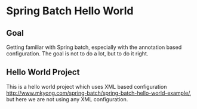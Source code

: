 # Spring Batch Hello World

## Goal

Getting familiar with Spring batch, especially with the annotation based configuration. The goal is not to do a lot, but to do it right.

## Hello World Project

This is a hello world project which uses XML based configuration <http://www.mkyong.com/spring-batch/spring-batch-hello-world-example/>, but here we are not using any XML configuration.


